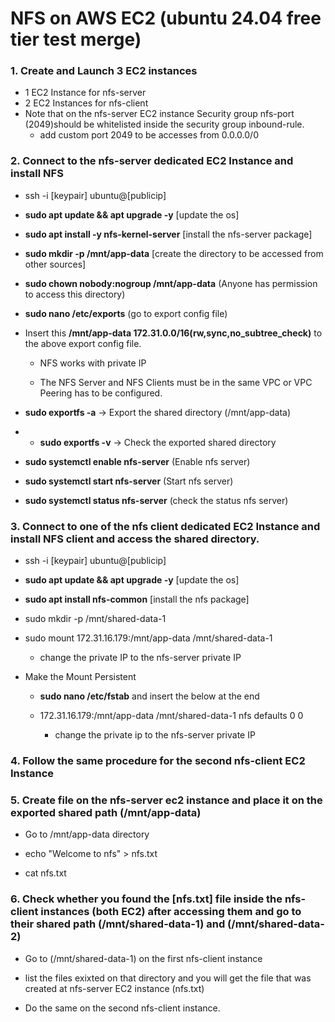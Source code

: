 # NFS on AWS EC2 (ubuntu 24.04 free tier test merge)

### 1. Create and Launch 3 EC2 instances
- 1 EC2 Instance for nfs-server
- 2 EC2 Instances for nfs-client
- Note that on the nfs-server EC2 instance Security group nfs-port (2049)should be whitelisted inside the security group inbound-rule.
    - add custom port 2049 to be accesses from 0.0.0.0/0

### 2. Connect to the nfs-server dedicated EC2 Instance and install NFS

- ssh -i [keypair] ubuntu@[publicip]

- **sudo apt update && apt upgrade -y** [update the os]

- **sudo apt install -y nfs-kernel-server** [install the nfs-server package]

- **sudo mkdir -p /mnt/app-data** [create the directory to be accessed from other sources]

- **sudo chown nobody:nogroup /mnt/app-data** (Anyone has permission to access this directory)

- **sudo nano /etc/exports** (go to export config file)

- Insert this **/mnt/app-data 172.31.0.0/16(rw,sync,no_subtree_check)** to the above export config file.

    - NFS works with private IP

    - The NFS Server and NFS Clients must be in the same VPC or VPC Peering has to be configured.

- **sudo exportfs -a** -> Export the shared directory (/mnt/app-data)

- - **sudo exportfs -v** -> Check the exported shared directory

- **sudo systemctl enable nfs-server** (Enable nfs server)

- **sudo systemctl start nfs-server** (Start nfs server)

-  **sudo systemctl status nfs-server** (check the status nfs server)


### 3. Connect to one of the nfs client dedicated EC2 Instance and install NFS client and access the shared directory.

- ssh -i [keypair] ubuntu@[publicip]

- **sudo apt update && apt upgrade -y** [update the os]

- **sudo apt install nfs-common** [install the nfs package]

- sudo mkdir -p /mnt/shared-data-1

- sudo mount 172.31.16.179:/mnt/app-data /mnt/shared-data-1
    - change the private IP to the nfs-server private IP

- Make the Mount Persistent

    - **sudo nano /etc/fstab** and insert the below at the end

    - 172.31.16.179:/mnt/app-data /mnt/shared-data-1 nfs defaults 0 0
        - change the private ip to the nfs-server private IP


### 4. Follow the same procedure for the second nfs-client EC2 Instance

### 5. Create file on the nfs-server ec2 instance and place it on the exported shared path (/mnt/app-data)

- Go to /mnt/app-data directory

- echo "Welcome to nfs" > nfs.txt

- cat nfs.txt

### 6. Check whether you found the [nfs.txt] file inside the nfs-client instances (both EC2) after accessing them and go to their shared path (/mnt/shared-data-1) and (/mnt/shared-data-2)

- Go to (/mnt/shared-data-1) on the first nfs-client instance

- list the files exixted on that directory and you will get the file that was created at nfs-server EC2 instance (nfs.txt)

- Do the same on the second nfs-client instance.


